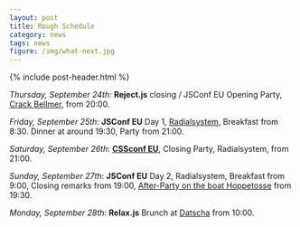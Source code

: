 ```yaml
---
layout: post
title: Rough Schedule
category: news
tags: news
figure: /img/what-next.jpg
---
```

{% include post-header.html %}

*Thursday, September 24th:* **Reject.js** closing / JSConf EU Opening Party, [Crack Bellmer](https://www.google.com/maps/place/Crack+Bellmer+Bar/@52.507641,13.454722,17z/data=!3m1!4b1!4m2!3m1!1s0x47a84e597ee47c8b:0x7c076e8191f2662?hl=en), from 20:00.

*Friday, September 25th:* **JSConf EU** Day 1, [Radialsystem](https://www.google.com/maps/place/RADIALSYSTEM+V/@52.5102922,13.4286193,17z/data=!3m1!4b1!4m2!3m1!1s0x47a84e3900263f87:0xf3893f5141a5c0fc?hl=en), Breakfast from 8:30. Dinner at around 19:30, Party from 21:00.

*Saturday, September 26th*: [**CSSconf EU**](http://2015.cssconf.eu "CSSconf EU 2015"), Closing Party, Radialsystem, from 21:00.

*Sunday, September 27th*: **JSConf EU** Day 2, Radialsystem, Breakfast from 9:00, Closing remarks from 19:00, [After-Party on the boat Hoppetosse](https://www.google.com/maps/place/MS+Hoppetosse/@52.4975084,13.454749,17z/data=!3m1!4b1!4m2!3m1!1s0x47a84e5573a0df1d:0xfa102535b24107b5?hl=en) from 19:30.

*Monday, September 28th*: **Relax.js** Brunch at [Datscha](https://www.google.com/maps/place/Datscha/@52.5092823,13.4580461,17z/data=!3m1!4b1!4m2!3m1!1s0x47a84e59349977b1:0x78e3a6d1511d99c2?hl=en) from 10:00.

